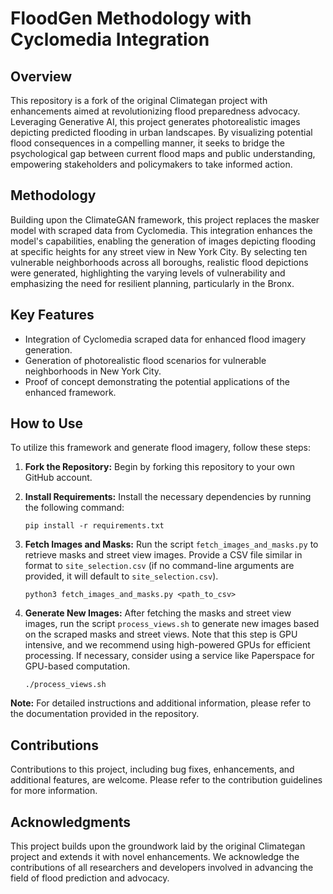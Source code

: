 # FloodGen Methodology with Cyclomedia Integration

## Overview
This repository is a fork of the original Climategan project with enhancements aimed at revolutionizing flood preparedness advocacy. Leveraging Generative AI, this project generates photorealistic images depicting predicted flooding in urban landscapes. By visualizing potential flood consequences in a compelling manner, it seeks to bridge the psychological gap between current flood maps and public understanding, empowering stakeholders and policymakers to take informed action.

## Methodology
Building upon the ClimateGAN framework, this project replaces the masker model with scraped data from Cyclomedia. This integration enhances the model's capabilities, enabling the generation of images depicting flooding at specific heights for any street view in New York City. By selecting ten vulnerable neighborhoods across all boroughs, realistic flood depictions were generated, highlighting the varying levels of vulnerability and emphasizing the need for resilient planning, particularly in the Bronx.

## Key Features
- Integration of Cyclomedia scraped data for enhanced flood imagery generation.
- Generation of photorealistic flood scenarios for vulnerable neighborhoods in New York City.
- Proof of concept demonstrating the potential applications of the enhanced framework.

## How to Use

To utilize this framework and generate flood imagery, follow these steps:

1. **Fork the Repository:** Begin by forking this repository to your own GitHub account.

2. **Install Requirements:** Install the necessary dependencies by running the following command:
   ```
   pip install -r requirements.txt
   ```

3. **Fetch Images and Masks:** Run the script `fetch_images_and_masks.py` to retrieve masks and street view images. Provide a CSV file similar in format to `site_selection.csv` (if no command-line arguments are provided, it will default to `site_selection.csv`).
   ```
   python3 fetch_images_and_masks.py <path_to_csv>
   ```

4. **Generate New Images:** After fetching the masks and street view images, run the script `process_views.sh` to generate new images based on the scraped masks and street views. Note that this step is GPU intensive, and we recommend using high-powered GPUs for efficient processing. If necessary, consider using a service like Paperspace for GPU-based computation.

   ```
   ./process_views.sh
   ```

**Note:** For detailed instructions and additional information, please refer to the documentation provided in the repository.

## Contributions
Contributions to this project, including bug fixes, enhancements, and additional features, are welcome. Please refer to the contribution guidelines for more information.

## Acknowledgments
This project builds upon the groundwork laid by the original Climategan project and extends it with novel enhancements. We acknowledge the contributions of all researchers and developers involved in advancing the field of flood prediction and advocacy.
